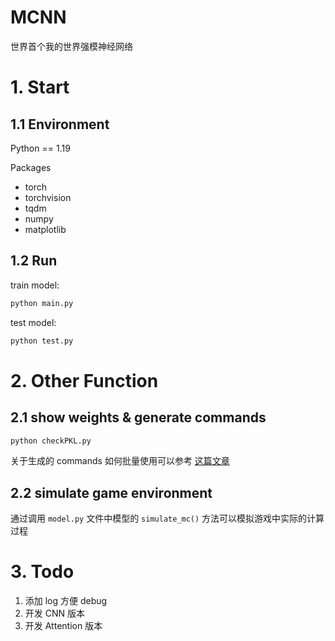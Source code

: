 # MCNN
世界首个我的世界强模神经网络

# 1. Start

## 1.1 Environment

Python == 1.19

Packages
- torch
- torchvision
- tqdm
- numpy
- matplotlib

## 1.2 Run

train model:
```bash
python main.py
```

test model:
```bash
python test.py
```

# 2. Other Function

## 2.1 show weights & generate commands
```bash
python checkPKL.py
```

关于生成的 commands 如何批量使用可以参考 [这篇文章](https://www.bilibili.com/read/cv12244435)

## 2.2 simulate game environment
通过调用 `model.py` 文件中模型的 `simulate_mc()` 方法可以模拟游戏中实际的计算过程

# 3. Todo
1. 添加 log 方便 debug
2. 开发 CNN 版本
3. 开发 Attention 版本

